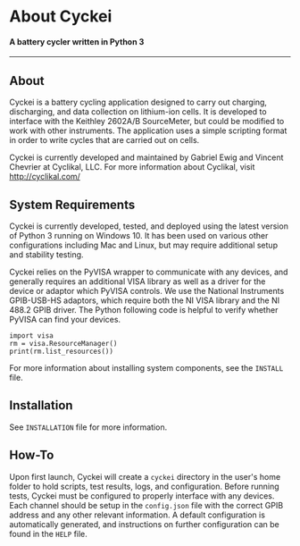 # About Cyckei
#### A battery cycler written in Python 3
---

## About
Cyckei is a battery cycling application designed to carry out charging, discharging, and data collection on lithium-ion cells. It is developed to interface with the Keithley 2602A/B SourceMeter, but could be modified to work with other instruments. The application uses a simple scripting format in order to write cycles that are carried out on cells.

Cyckei is currently developed and maintained by Gabriel Ewig and Vincent Chevrier at Cyclikal, LLC. For more information about Cyclikal, visit <http://cyclikal.com/>

## System Requirements
Cyckei is currently developed, tested, and deployed using the latest version of Python 3 running on Windows 10. It has been used on various other configurations including Mac and Linux, but may require additional setup and stability testing.

Cyckei relies on the PyVISA wrapper to communicate with any devices, and generally requires an additional VISA library as well as a driver for the device or adaptor which PyVISA controls. We use the National Instruments GPIB-USB-HS adaptors, which require both the NI VISA library and the NI 488.2 GPIB driver. The Python following code is helpful to verify whether PyVISA can find your devices.

    import visa
    rm = visa.ResourceManager()
    print(rm.list_resources())

For more information about installing system components, see the `INSTALL` file.

## Installation
See `INSTALLATION` file for more information.

## How-To
Upon first launch, Cyckei will create a `cyckei` directory in the user's home folder to hold scripts, test results, logs, and configuration. Before running tests, Cyckei must be configured to properly interface with any devices. Each channel should be setup in the `config.json` file with the correct GPIB address and any other relevant information. A default configuration is automatically generated, and instructions on further configuration can be found in the `HELP` file.
